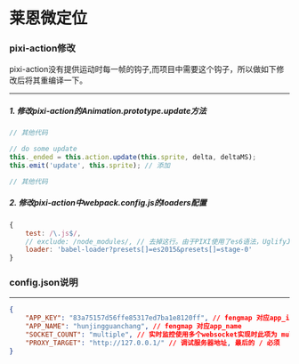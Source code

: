 # 莱恩微定位

### pixi-action修改

pixi-action没有提供运动时每一帧的钩子,而项目中需要这个钩子，所以做如下修改后将其重编译一下。

-------------------------------------

##### 1. 修改pixi-action的Animation.prototype.update方法
```js
// 其他代码

// do some update
this._ended = this.action.update(this.sprite, delta, deltaMS);
this.emit('update', this.sprite); // 添加

// 其他代码
```
##### 2. 修改pixi-action中webpack.config.js的loaders配置
```js
{
    test: /\.js$/,
    // exclude: /node_modules/, // 去掉这行。由于PIXI使用了es6语法，UglifyJsPlugin压缩时会报错
    loader: 'babel-loader?presets[]=es2015&presets[]=stage-0'
}
```

### config.json说明

---------------------------

```json
{
    "APP_KEY": "83a75157d56ffe85317ed7ba1e8120ff", // fengmap 对应app_id
    "APP_NAME": "hunjingguanchang", // fengmap 对应app_name
    "SOCKET_COUNT": "multiple", // 实时监控使用多个websocket实现时此项为 multiple，单个时为任一值即可
    "PROXY_TARGET": "http://127.0.0.1/" // 调试服务器地址, 最后的 / 必须
}
```